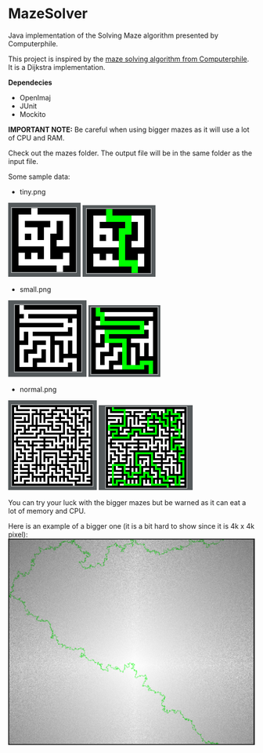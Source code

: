 # MazeSolver

Java implementation of the Solving Maze algorithm presented by Computerphile.

This project is inspired by the [maze solving algorithm from Computerphile](https://www.youtube.com/watch?v=rop0W4QDOUI). It is a Dijkstra implementation.

**Dependecies**

- OpenImaj
- JUnit
- Mockito

__IMPORTANT NOTE:__ Be careful when using bigger mazes as it will use a lot of CPU and RAM.

Check out the mazes folder. The output file will be in the same folder as the input file.

Some sample data:

- tiny.png

![original](docs/images/tiny_original.png) ![solved](docs/images/tiny_solved.png)

- small.png

![original](docs/images/small_original.png) ![solved](docs/images/small_solved.png)

- normal.png

![original](docs/images/normal_original.png) ![solved](docs/images/normal_solved.png)

You can try your luck with the bigger mazes but be warned as it can eat a lot of memory and CPU.

Here is an example of a bigger one (it is a bit hard to show since it is 4k x 4k pixel):
![monster](docs/images/perfect4k_solved.png)

